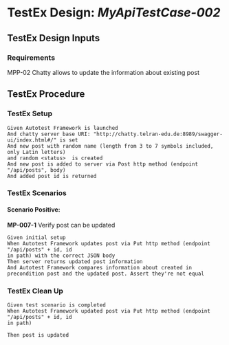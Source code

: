 # TestEx Design: *MyApiTestCase-002*

## TestEx Design Inputs

### Requirements

MPP-02  Chatty allows to update the information about existing post

## TestEx Procedure

### TestEx Setup

```gherkin
Given Autotest Framework is launched
And chatty server base URI: "http://chatty.telran-edu.de:8989/swagger-ui/index.html#/" is set
And new post with random name (length from 3 to 7 symbols included, only Latin letters)
and random <status>  is created
And new post is added to server via Post http method (endpoint "/api/posts", body)
And added post id is returned
```

### TestEx Scenarios

#### Scenario Positive:
**MP-007-1** Verify post can be updated
```gherkin
Given initial setup
When Autotest Framework updates post via Put http method (endpoint "/api/posts" + id, id
in path) with the correct JSON body 
Then server returns updated post information
And Autotest Framework compares information about created in precondition post and the updated post. Assert they're not equal

```

### TestEx Clean Up
```gherkin
Given test scenario is completed
When Autotest Framework updated post via Put http method (endpoint "/api/posts" + id, id 
in path)

Then post is updated
```
